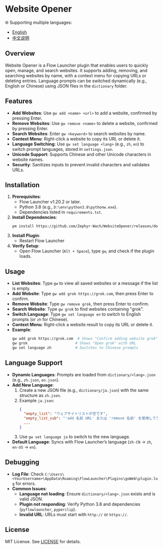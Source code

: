 # Website Opener

🌐 Supporting multiple languages:
- [English](./README.md)
- [中文说明](./README_zh.md)

## Overview

Website Opener is a Flow Launcher plugin that enables users to quickly open, manage, and search websites. It supports adding, removing, and searching websites by name, with a context menu for copying URLs or deleting entries. Language prompts can be switched dynamically (e.g., English or Chinese) using JSON files in the `dictionary` folder.

## Features
- **Add Websites**: Use `gw add <name> <url>` to add a website, confirmed by pressing Enter.
- **Remove Websites**: Use `gw remove <name>` to delete a website, confirmed by pressing Enter.
- **Search Websites**: Enter `gw <keyword>` to search websites by name.
- **Context Menu**: Right-click a website to copy its URL or delete it.
- **Language Switching**: Use `gw set language <lang>` (e.g., `zh`, `en`) to switch prompt languages, stored in `settings.json`.
- **Unicode Support**: Supports Chinese and other Unicode characters in website names.
- **Security**: Sanitizes inputs to prevent invalid characters and validates URLs.

## Installation
1. **Prerequisites**:
   - Flow Launcher v1.20.2 or later.
   - Python 3.8 (e.g., `D:\env\python3.8\pythonw.exe`).
   - Dependencies listed in `requirements.txt`.
2. **Install Dependencies**:
   ```bash
   pm install https://github.com/Zephyr-Wach/WebsiteOpener/releases/download/v1.0.0/WebsiteOpener.zip
   ```
3. **Install Plugin**:
   - Restart Flow Launcher
4. **Verify Setup**:
   - Open Flow Launcher (`Alt + Space`), type `gw`, and check if the plugin loads.

## Usage
- **List Websites**: Type `gw` to view all saved websites or a message if the list is empty.
- **Add Website**: Type `gw add grok https://grok.com`, then press Enter to confirm.
- **Remove Website**: Type `gw remove grok`, then press Enter to confirm.
- **Search Website**: Type `gw grok` to find websites containing "grok".
- **Switch Language**: Type `gw set language en` to switch to English prompts (or `zh` for Chinese).
- **Context Menu**: Right-click a website result to copy its URL or delete it.
- **Example**:
  ```bash
  gw add grok https://grok.com  # Shows "Confirm adding website grok"
  gw grok                      # Shows "Open grok" with URL
  gw set language zh           # Switches to Chinese prompts
  ```

## Language Support
- **Dynamic Languages**: Prompts are loaded from `dictionary/<lang>.json` (e.g., `zh.json`, `en.json`).
- **Add New Language**:
  1. Create a new JSON file (e.g., `dictionary/ja.json`) with the same structure as `zh.json`.
  2. Example `ja.json`:
     ```json
     {
       "empty_list": "ウェブサイトリストが空です",
       "empty_list_sub": "'add 名前 URL' または 'remove 名前' を使用してウェブサイトを管理、または 'set language <lang>' で言語を設定",
       ...
     }
     ```
  3. Use `gw set language ja` to switch to the new language.
- **Default Language**: Syncs with Flow Launcher’s language (`zh-CN` → `zh`, `en-US` → `en`).

## Debugging
- **Log File**: Check `C:\Users\<YourUsername>\AppData\Roaming\FlowLauncher\Plugins\goWeb\plugin.log` for errors.
- **Common Issues**:
  - **Language not loading**: Ensure `dictionary/<lang>.json` exists and is valid JSON.
  - **Plugin not responding**: Verify Python 3.8 and dependencies (`pyflowlauncher`, `pyperclip`).
  - **Invalid URL**: URLs must start with `http://` or `https://`.

## License
MIT License. See [LICENSE](LICENSE) for details.